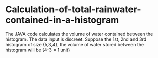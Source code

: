 # Calculation-of-total-rainwater-contained-in-a-histogram
The JAVA code calculates the volume of water contained between the histogram. The data input is discreet. Suppose the 1st, 2nd and 3rd histogram of size {5,3,4}, the volume of water stored between the histogram will be {4-3 = 1 unit}  
